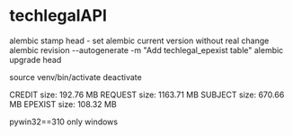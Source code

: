 # techlegalAPI

alembic stamp head - set alembic current version without real change
alembic revision --autogenerate -m "Add techlegal_epexist table"
alembic upgrade head

source venv/bin/activate
deactivate

CREDIT size: 192.76 MB
REQUEST size: 1163.71 MB
SUBJECT size: 670.66 MB
EPEXIST size: 108.32 MB

pywin32==310 only windows